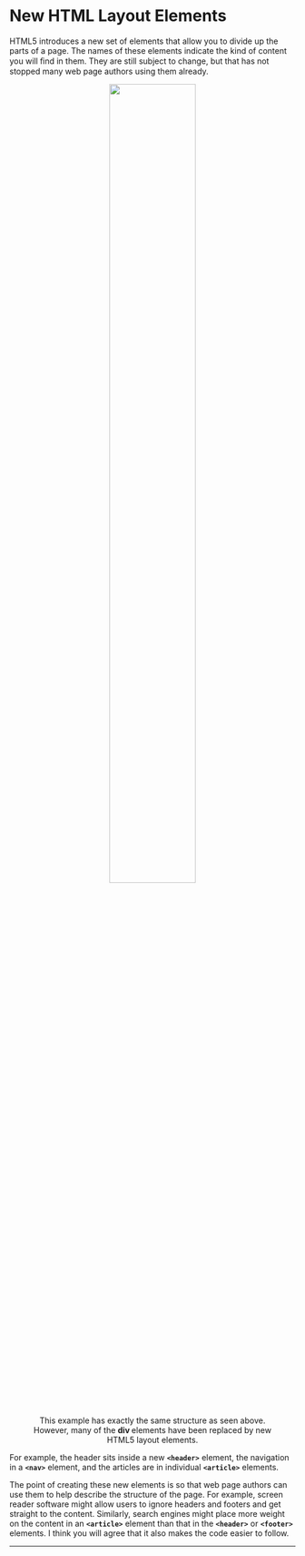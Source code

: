 # New HTML Layout Elements

HTML5 introduces a new set of elements that allow you to divide up the parts of a page. The names of these elements indicate the kind of content you will ﬁnd in them. They are still subject to change, but that has not stopped many web page authors using them already.

<figure align="center">
<img src="New Layout Elements.png" width ="60%" />
<figcaption> This example has exactly the same structure as seen above. However, many of the <b> div </b> elements have been replaced by new HTML5 layout elements. </figcaption>
</figure>

For example, the header sits inside a new **`<header>`** element, the navigation in a **`<nav>`** element, and the articles are in individual **`<article>`** elements.

The point of creating these new elements is so that web page authors can use them to help describe the structure of the page. For example, screen reader software might allow users to ignore headers and footers and get straight to the content. Similarly, search engines might place more weight on the content in an **`<article>`** element than that in the **`<header>`** or **`<footer>`** elements. I think you will agree that it also makes the code easier to follow.

---
